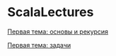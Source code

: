 # ScalaLectures

[Первая тема: основы и рекурсия](https://macs-club.github.io/ScalaLectures/basics_and_recursion)

[Первая тема: задачи](https://macs-club.github.io/ScalaLectures/basics_and_recursion_exc.md)
